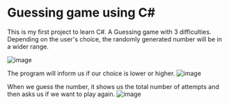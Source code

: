 # Guessing game using C#

This is my first project to learn C#. A Guessing game with 3 difficulties. Depending on the user's choice, the randomly generated number will be in a wider range.

![image](https://github.com/CiroJSCH/GuessingGame-CSHARP/assets/104742538/6ef6d60b-3c43-44a9-ae70-c064cbfb7d09)

The program will inform us if our choice is lower or higher.
![image](https://github.com/CiroJSCH/GuessingGame-CSHARP/assets/104742538/882f8d3a-5afe-4d59-8455-94e6b665fba7)

When we guess the number, it shows us the total number of attempts and then asks us if we want to play again.
![image](https://github.com/CiroJSCH/GuessingGame-CSHARP/assets/104742538/7b0ca314-3818-4219-a22d-4efdad9ddc90)
